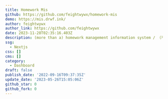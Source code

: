 ```yaml
---
title: Homework Mis
github: https://github.com/feightwywx/homework-mis
demo: https://mis.drwf.ink/
author: feightwywx
author_link: https://github.com/feightwywx
date: 2023-11-28T02:35:16.403Z
description: (more than a) homework management information system / （不仅是一个）作业管理信息系统
ssg:
  - Nextjs
css: []
cms: []
category:
  - Dashboard
draft: false
publish_date: '2022-09-16T09:37:35Z'
update_date: '2023-05-26T15:05:06Z'
github_star: 0
github_fork: 0
---
```

